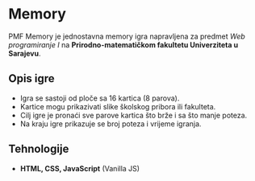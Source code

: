 # Memory

PMF Memory je jednostavna memory igra napravljena za predmet *Web programiranje I* na **Prirodno-matematičkom fakultetu Univerziteta u Sarajevu**.

## Opis igre
- Igra se sastoji od ploče sa 16 kartica (8 parova).
- Kartice mogu prikazivati slike školskog pribora ili fakulteta.
- Cilj igre je pronaći sve parove kartica što brže i sa što manje poteza.
- Na kraju igre prikazuje se broj poteza i vrijeme igranja.

## Tehnologije
- **HTML, CSS, JavaScript** (Vanilla JS)

